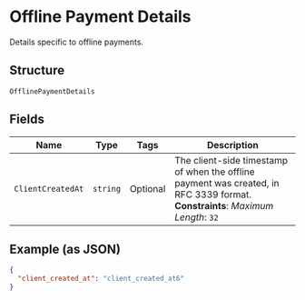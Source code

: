 
# Offline Payment Details

Details specific to offline payments.

## Structure

`OfflinePaymentDetails`

## Fields

| Name | Type | Tags | Description |
|  --- | --- | --- | --- |
| `ClientCreatedAt` | `string` | Optional | The client-side timestamp of when the offline payment was created, in RFC 3339 format.<br>**Constraints**: *Maximum Length*: `32` |

## Example (as JSON)

```json
{
  "client_created_at": "client_created_at6"
}
```

